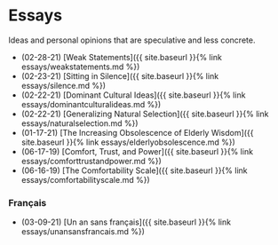 # Essays

Ideas and personal opinions that are speculative and less concrete.

 - (02-28-21) [Weak Statements]({{ site.baseurl }}{% link essays/weakstatements.md %})
 - (02-23-21) [Sitting in Silence]({{ site.baseurl }}{% link essays/silence.md %})
 - (02-22-21) [Dominant Cultural Ideas]({{ site.baseurl }}{% link essays/dominantculturalideas.md %})
 - (02-22-21) [Generalizing Natural Selection]({{ site.baseurl }}{% link essays/naturalselection.md %})
 - (01-17-21) [The Increasing Obsolescence of Elderly Wisdom]({{ site.baseurl }}{% link essays/elderlyobsolescence.md %})
 - (06-17-19) [Comfort, Trust, and Power]({{ site.baseurl }}{% link essays/comforttrustandpower.md %})
 - (06-16-19) [The Comfortability Scale]({{ site.baseurl }}{% link essays/comfortabilityscale.md %})

### Français

- (03-09-21) [Un an sans français]({{ site.baseurl }}{% link essays/unansansfrancais.md %})
